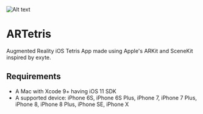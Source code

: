 ![Alt text](https://github.com/mita4829/ARTetris/blob/master/Header.jpg "ARTetris Logo")
# ARTetris
Augmented Reality iOS Tetris App made using Apple's ARKit and SceneKit inspired by exyte. 

## Requirements ##
<ul>
<li>A Mac with Xcode 9+ having iOS 11 SDK</li>
<li>A supported device: iPhone 6S, iPhone 6S Plus, iPhone 7, iPhone 7 Plus, iPhone 8, iPhone 8 Plus, iPhone SE, iPhone X</li>
</ul>
